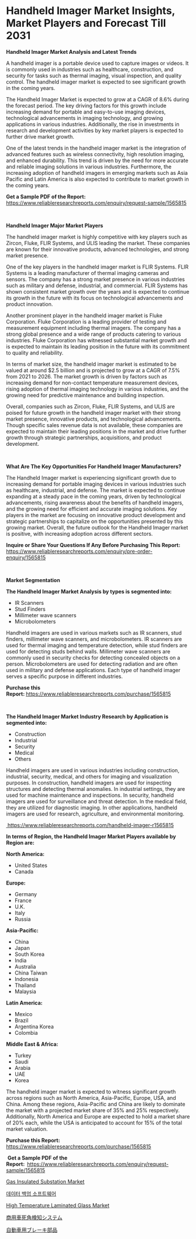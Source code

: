 <p><h1>Handheld Imager Market Insights, Market Players and Forecast Till 2031</h1></p><p><strong>Handheld Imager Market Analysis and Latest Trends</strong></p>
<p><p>A handheld imager is a portable device used to capture images or videos. It is commonly used in industries such as healthcare, construction, and security for tasks such as thermal imaging, visual inspection, and quality control. The handheld imager market is expected to see significant growth in the coming years.</p><p>The Handheld Imager Market is expected to grow at a CAGR of 8.6% during the forecast period. The key driving factors for this growth include increasing demand for portable and easy-to-use imaging devices, technological advancements in imaging technology, and growing applications in various industries. Additionally, the rise in investments in research and development activities by key market players is expected to further drive market growth.</p><p>One of the latest trends in the handheld imager market is the integration of advanced features such as wireless connectivity, high resolution imaging, and enhanced durability. This trend is driven by the need for more accurate and reliable imaging solutions in various industries. Furthermore, the increasing adoption of handheld imagers in emerging markets such as Asia Pacific and Latin America is also expected to contribute to market growth in the coming years.</p></p>
<p><strong>Get a Sample PDF of the Report:&nbsp;</strong> <a href="https://www.reliableresearchreports.com/enquiry/request-sample/1565815">https://www.reliableresearchreports.com/enquiry/request-sample/1565815</a></p>
<p>&nbsp;</p>
<p><strong>Handheld Imager Major Market Players</strong></p>
<p><p>The handheld imager market is highly competitive with key players such as Zircon, Fluke, FLIR Systems, and ULIS leading the market. These companies are known for their innovative products, advanced technologies, and strong market presence.</p><p>One of the key players in the handheld imager market is FLIR Systems. FLIR Systems is a leading manufacturer of thermal imaging cameras and sensors. The company has a strong market presence in various industries such as military and defense, industrial, and commercial. FLIR Systems has shown consistent market growth over the years and is expected to continue its growth in the future with its focus on technological advancements and product innovation.</p><p>Another prominent player in the handheld imager market is Fluke Corporation. Fluke Corporation is a leading provider of testing and measurement equipment including thermal imagers. The company has a strong global presence and a wide range of products catering to various industries. Fluke Corporation has witnessed substantial market growth and is expected to maintain its leading position in the future with its commitment to quality and reliability.</p><p>In terms of market size, the handheld imager market is estimated to be valued at around $2.5 billion and is projected to grow at a CAGR of 7.5% from 2021 to 2026. The market growth is driven by factors such as increasing demand for non-contact temperature measurement devices, rising adoption of thermal imaging technology in various industries, and the growing need for predictive maintenance and building inspection.</p><p>Overall, companies such as Zircon, Fluke, FLIR Systems, and ULIS are poised for future growth in the handheld imager market with their strong market presence, innovative products, and technological advancements. Though specific sales revenue data is not available, these companies are expected to maintain their leading positions in the market and drive further growth through strategic partnerships, acquisitions, and product development.</p></p>
<p>&nbsp;</p>
<p><strong>What Are The Key Opportunities For Handheld Imager Manufacturers?</strong></p>
<p><p>The Handheld Imager market is experiencing significant growth due to increasing demand for portable imaging devices in various industries such as healthcare, industrial, and defense. The market is expected to continue expanding at a steady pace in the coming years, driven by technological advancements, rising awareness about the benefits of handheld imagers, and the growing need for efficient and accurate imaging solutions. Key players in the market are focusing on innovative product development and strategic partnerships to capitalize on the opportunities presented by this growing market. Overall, the future outlook for the Handheld Imager market is positive, with increasing adoption across different sectors.</p></p>
<p><strong>Inquire or Share Your Questions If Any Before Purchasing This Report:</strong> <a href="https://www.reliableresearchreports.com/enquiry/pre-order-enquiry/1565815">https://www.reliableresearchreports.com/enquiry/pre-order-enquiry/1565815</a></p>
<p>&nbsp;</p>
<p><strong>Market Segmentation</strong></p>
<p><strong>The Handheld Imager Market Analysis by types is segmented into:</strong></p>
<p><ul><li>IR Scanners</li><li>Stud Finders</li><li>Millimeter wave scanners</li><li>Microbolometers</li></ul></p>
<p><p>Handheld imagers are used in various markets such as IR scanners, stud finders, millimeter wave scanners, and microbolometers. IR scanners are used for thermal imaging and temperature detection, while stud finders are used for detecting studs behind walls. Millimeter wave scanners are commonly used in security checks for detecting concealed objects on a person. Microbolometers are used for detecting radiation and are often used in military and defense applications. Each type of handheld imager serves a specific purpose in different industries.</p></p>
<p><strong>Purchase this Report:&nbsp;</strong><a href="https://www.reliableresearchreports.com/purchase/1565815">https://www.reliableresearchreports.com/purchase/1565815</a></p>
<p>&nbsp;</p>
<p><strong>The Handheld Imager Market Industry Research by Application is segmented into:</strong></p>
<p><ul><li>Construction</li><li>Industrial</li><li>Security</li><li>Medical</li><li>Others</li></ul></p>
<p><p>Handheld imagers are used in various industries including construction, industrial, security, medical, and others for imaging and visualization purposes. In construction, handheld imagers are used for inspecting structures and detecting thermal anomalies. In industrial settings, they are used for machine maintenance and inspections. In security, handheld imagers are used for surveillance and threat detection. In the medical field, they are utilized for diagnostic imaging. In other applications, handheld imagers are used for research, agriculture, and environmental monitoring.</p></p>
<p><a href="https://www.reliableresearchreports.com/handheld-imager-r1565815">&nbsp;https://www.reliableresearchreports.com/handheld-imager-r1565815</a></p>
<p><strong>In terms of Region, the Handheld Imager Market Players available by Region are:</strong></p>
<p>
    <p> <strong> North America: </strong>
        <ul>
            <li>United States</li>
            <li>Canada</li>
        </ul>
        </p> 
    <p> <strong> Europe: </strong>
        <ul>
            <li>Germany</li>
            <li>France</li>
            <li>U.K.</li>
            <li>Italy</li>
            <li>Russia</li>
        </ul>
        </p> 
    <p> <strong> Asia-Pacific: </strong>
        <ul>
            <li>China</li>
            <li>Japan</li>
            <li>South Korea</li>
            <li>India</li>
            <li>Australia</li>
            <li>China Taiwan</li>
            <li>Indonesia</li>
            <li>Thailand</li>
            <li>Malaysia</li>
        </ul>
        </p> 
    <p> <strong> Latin America: </strong>
        <ul>
            <li>Mexico</li>
            <li>Brazil</li>
            <li>Argentina Korea</li>
            <li>Colombia</li>
        </ul>
        </p> 
    <p> <strong> Middle East & Africa: </strong>
        <ul>
            <li>Turkey</li>
            <li>Saudi</li>
            <li>Arabia</li>
            <li>UAE</li>
            <li>Korea</li>
        </ul>
    </p>
    </p>
<p><p>The handheld imager market is expected to witness significant growth across regions such as North America, Asia-Pacific, Europe, USA, and China. Among these regions, Asia-Pacific and China are likely to dominate the market with a projected market share of 35% and 25% respectively. Additionally, North America and Europe are expected to hold a market share of 20% each, while the USA is anticipated to account for 15% of the total market valuation.</p></p>
<p><strong>Purchase this Report: </strong><a href="https://www.reliableresearchreports.com/purchase/1565815">https://www.reliableresearchreports.com/purchase/1565815</a></p>
<p>&nbsp;<strong>Get a Sample PDF of the Report:&nbsp;&nbsp;</strong><a href="https://www.reliableresearchreports.com/enquiry/request-sample/1565815">https://www.reliableresearchreports.com/enquiry/request-sample/1565815</a></p>
<p><strong></strong></p>
<p><p><a href="https://github.com/Airanohannonzb68e5pb53oc1/Market-Research-Report-List-2/blob/main/gas-insulated-substation-market.md">Gas Insulated Substation Market</a></p><p><a href="https://github.com/JeromeRtyau89966/Market-Research-Report-List-1/blob/main/994270324861.md">데이터 백업 소프트웨어</a></p><p><a href="https://www.linkedin.com/pulse/high-temperature-laminated-glass-market-size-growing-forecasted-av0gc?trackingId=Q9Blg6PhkgiFNQP3ZkAa9g%3D%3D">High Temperature Laminated Glass Market</a></p><p><a href="https://github.com/xemfu2379520/Market-Research-Report-List-1/blob/main/525550026899.md">商用車死角検知システム</a></p><p><a href="https://github.com/bucuel854722/Market-Research-Report-List-1/blob/main/252176926900.md">自動車用ブレーキ部品</a></p></p>
